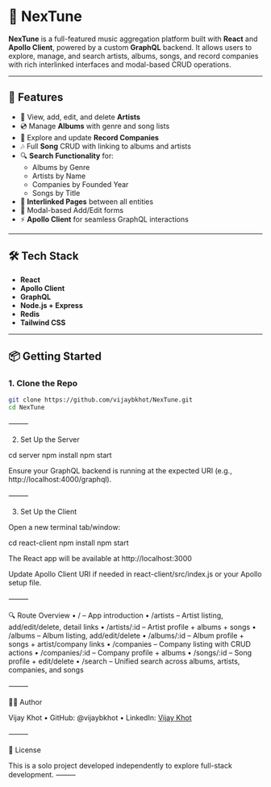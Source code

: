 

# 🎵 NexTune

**NexTune** is a full-featured music aggregation platform built with **React** and **Apollo Client**, powered by a custom **GraphQL** backend. It allows users to explore, manage, and search artists, albums, songs, and record companies with rich interlinked interfaces and modal-based CRUD operations.


---

## 🚀 Features

- 🎤 View, add, edit, and delete **Artists**
- 💿 Manage **Albums** with genre and song lists
- 🏢 Explore and update **Record Companies**
- 🎶 Full **Song** CRUD with linking to albums and artists
- 🔍 **Search Functionality** for:
  - Albums by Genre
  - Artists by Name
  - Companies by Founded Year
  - Songs by Title
- 🔗 **Interlinked Pages** between all entities
- 🧩 Modal-based Add/Edit forms
- ⚡ **Apollo Client** for seamless GraphQL interactions

---

## 🛠️ Tech Stack

- **React**
- **Apollo Client**
- **GraphQL**
- **Node.js + Express**
- **Redis**
- **Tailwind CSS**

---

## 📦 Getting Started

### 1. Clone the Repo

```bash
git clone https://github.com/vijaybkhot/NexTune.git
cd NexTune
```


⸻

2. Set Up the Server

cd server
npm install
npm start

Ensure your GraphQL backend is running at the expected URI (e.g., http://localhost:4000/graphql).

⸻

3. Set Up the Client

Open a new terminal tab/window:

cd react-client
npm install
npm start

The React app will be available at http://localhost:3000

Update Apollo Client URI if needed in react-client/src/index.js or your Apollo setup file.

⸻

🔍 Route Overview
	•	/ – App introduction
	•	/artists – Artist listing, add/edit/delete, detail links
	•	/artists/:id – Artist profile + albums + songs
	•	/albums – Album listing, add/edit/delete
	•	/albums/:id – Album profile + songs + artist/company links
	•	/companies – Company listing with CRUD actions
	•	/companies/:id – Company profile + albums
	•	/songs/:id – Song profile + edit/delete
	•	/search – Unified search across albums, artists, companies, and songs


⸻

👨‍💻 Author

Vijay Khot
	•	GitHub: @vijaybkhot
	•	LinkedIn: [Vijay Khot](https://www.linkedin.com/in/vijay-khot/)

⸻

📄 License

This is a solo project developed independently to explore full-stack development.
⸻
